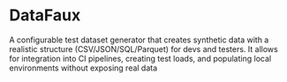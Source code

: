 # DataFaux
A configurable test dataset generator that creates synthetic data with a realistic structure (CSV/JSON/SQL/Parquet) for devs and testers. It allows for integration into CI pipelines, creating test loads, and populating local environments without exposing real data
